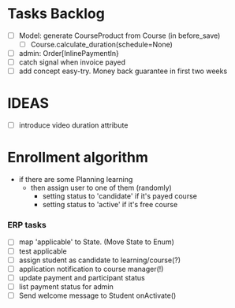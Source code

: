 # Tasks Backlog
- [ ] Model: generate CourseProduct from Course (in before_save)
    - [ ] Course.calculate_duration(schedule=None)
- [ ] admin: Order[InlinePaymentIn}
- [ ] catch signal when invoice payed
- [ ] add concept easy-try. Money back guarantee in first two weeks
# IDEAS
- [ ] introduce video duration attribute
# Enrollment algorithm
- if there are some Planning learning
  - then assign user to one of them (randomly)
    - setting status to 'candidate' if it's payed course
    - setting status to 'active' if it's free course
### ERP tasks
- [ ] map 'applicable' to State. (Move State to Enum)
- [ ] test applicable
- [ ] assign student as candidate to learning/course(?)
- [ ] application notification to course manager(!)
- [ ] update payment and participant status  
- [ ] list payment status for admin
- [ ] Send welcome message to Student onActivate() 
